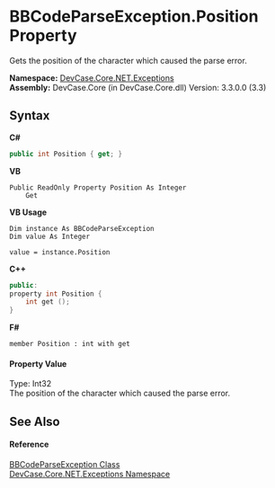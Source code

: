 # BBCodeParseException.Position Property 
 

Gets the position of the character which caused the parse error.

**Namespace:**&nbsp;<a href="N_DevCase_Core_NET_Exceptions">DevCase.Core.NET.Exceptions</a><br />**Assembly:**&nbsp;DevCase.Core (in DevCase.Core.dll) Version: 3.3.0.0 (3.3)

## Syntax

**C#**<br />
``` C#
public int Position { get; }
```

**VB**<br />
``` VB
Public ReadOnly Property Position As Integer
	Get
```

**VB Usage**<br />
``` VB Usage
Dim instance As BBCodeParseException
Dim value As Integer

value = instance.Position

```

**C++**<br />
``` C++
public:
property int Position {
	int get ();
}
```

**F#**<br />
``` F#
member Position : int with get

```


#### Property Value
Type: Int32<br />The position of the character which caused the parse error.

## See Also


#### Reference
<a href="T_DevCase_Core_NET_Exceptions_BBCodeParseException">BBCodeParseException Class</a><br /><a href="N_DevCase_Core_NET_Exceptions">DevCase.Core.NET.Exceptions Namespace</a><br />
